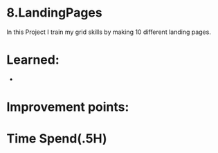 # 8.LandingPages

In this Project I train my grid skills by making 10 different landing pages.

# Learned:

-

# Improvement points:

# Time Spend(.5H)
